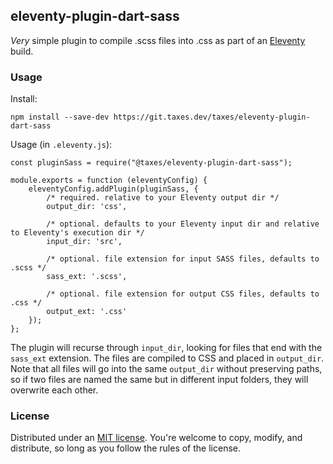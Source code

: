 ## eleventy-plugin-dart-sass

_Very_ simple plugin to compile .scss files into .css as part of an [Eleventy](https://www.11ty.dev/) build.

### Usage

Install:

```
npm install --save-dev https://git.taxes.dev/taxes/eleventy-plugin-dart-sass
```

Usage (in `.eleventy.js`):

```lang=javascript
const pluginSass = require("@taxes/eleventy-plugin-dart-sass");

module.exports = function (eleventyConfig) {  
    eleventyConfig.addPlugin(pluginSass, {
        /* required. relative to your Eleventy output dir */
        output_dir: 'css',

        /* optional. defaults to your Eleventy input dir and relative to Eleventy's execution dir */
        input_dir: 'src',

        /* optional. file extension for input SASS files, defaults to .scss */
        sass_ext: '.scss',

        /* optional. file extension for output CSS files, defaults to .css */
        output_ext: '.css'
    });
};
```

The plugin will recurse through `input_dir`, looking for files that end with the `sass_ext` extension. The files are compiled to CSS and placed in `output_dir`. Note that all files will go into the same `output_dir` without preserving paths, so if two files are named the same but in different input folders, they will overwrite each other.

### License

Distributed under an [MIT license](LICENSE). You're welcome to copy, modify, and distribute, so long as you follow the rules of the license.
